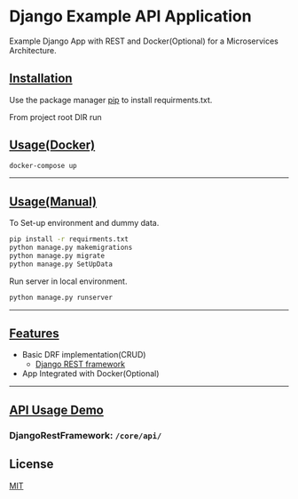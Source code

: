 # Django Example API Application

Example Django App with REST and Docker(Optional) for a Microservices Architecture.

## <u>Installation</u>

Use the package manager [pip](https://pip.pypa.io/en/stable/) to install requirments.txt.

From project root DIR run

## <u>Usage(Docker)</u>

```bash
docker-compose up
```

---

## <u>Usage(Manual)</u>

To Set-up environment and dummy data.

```bash
pip install -r requirments.txt
python manage.py makemigrations
python manage.py migrate
python manage.py SetUpData
```

Run server in local environment.

```bash
python manage.py runserver
```

---

## <u>Features</u>

* Basic DRF implementation(CRUD)
  * [Django REST framework](https://www.django-rest-framework.org/)
* App Integrated with Docker(Optional)

---

## <u>API Usage Demo</u>

### **DjangoRestFramework:** `/core/api/`


## License

[MIT](https://choosealicense.com/licenses/mit/)